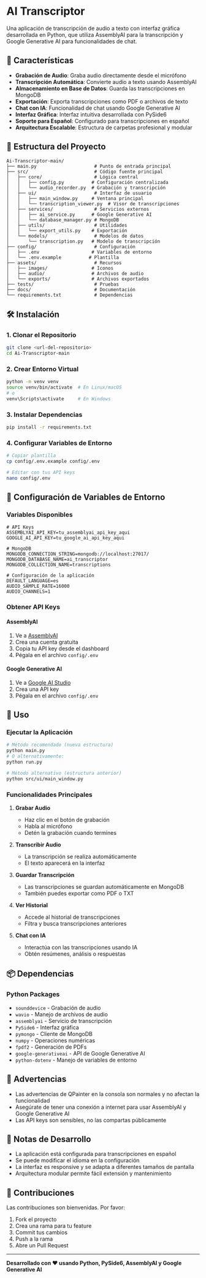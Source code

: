 # AI Transcriptor

Una aplicación de transcripción de audio a texto con interfaz gráfica desarrollada en Python, que utiliza AssemblyAI para la transcripción y Google Generative AI para funcionalidades de chat.

## 🚀 Características

- **Grabación de Audio**: Graba audio directamente desde el micrófono
- **Transcripción Automática**: Convierte audio a texto usando AssemblyAI
- **Almacenamiento en Base de Datos**: Guarda las transcripciones en MongoDB
- **Exportación**: Exporta transcripciones como PDF o archivos de texto
- **Chat con IA**: Funcionalidad de chat usando Google Generative AI
- **Interfaz Gráfica**: Interfaz intuitiva desarrollada con PySide6
- **Soporte para Español**: Configurado para transcripciones en español
- **Arquitectura Escalable**: Estructura de carpetas profesional y modular

## 📁 Estructura del Proyecto

```
Ai-Transcriptor-main/
├── main.py                     # Punto de entrada principal
├── src/                        # Código fuente principal
│   ├── core/                   # Lógica central
│   │   ├── config.py          # Configuración centralizada
│   │   └── audio_recorder.py  # Grabación y transcripción
│   ├── ui/                     # Interfaz de usuario
│   │   ├── main_window.py     # Ventana principal
│   │   └── transcription_viewer.py  # Visor de transcripciones
│   ├── services/               # Servicios externos
│   │   ├── ai_service.py      # Google Generative AI
│   │   └── database_manager.py # MongoDB
│   ├── utils/                  # Utilidades
│   │   └── export_utils.py    # Exportación
│   └── models/                 # Modelos de datos
│       └── transcription.py   # Modelo de transcripción
├── config/                     # Configuración
│   ├── .env                   # Variables de entorno
│   └── .env.example          # Plantilla
├── assets/                     # Recursos
│   ├── images/                # Iconos
│   ├── audio/                 # Archivos de audio
│   └── exports/               # Archivos exportados
├── tests/                      # Pruebas
├── docs/                       # Documentación
└── requirements.txt            # Dependencias
```

## 🛠️ Instalación

### 1. Clonar el Repositorio

```bash
git clone <url-del-repositorio>
cd Ai-Transcriptor-main
```

### 2. Crear Entorno Virtual

```bash
python -m venv venv
source venv/bin/activate  # En Linux/macOS
# o
venv\Scripts\activate     # En Windows
```

### 3. Instalar Dependencias

```bash
pip install -r requirements.txt
```

### 4. Configurar Variables de Entorno

```bash
# Copiar plantilla
cp config/.env.example config/.env

# Editar con tus API keys
nano config/.env
```

## 🔐 Configuración de Variables de Entorno

### Variables Disponibles

```env
# API Keys
ASSEMBLYAI_API_KEY=tu_assemblyai_api_key_aqui
GOOGLE_AI_API_KEY=tu_google_ai_api_key_aqui

# MongoDB
MONGODB_CONNECTION_STRING=mongodb://localhost:27017/
MONGODB_DATABASE_NAME=ai_transcriptor
MONGODB_COLLECTION_NAME=transcriptions

# Configuración de la aplicación
DEFAULT_LANGUAGE=es
AUDIO_SAMPLE_RATE=16000
AUDIO_CHANNELS=1
```

### Obtener API Keys

#### AssemblyAI

1. Ve a [AssemblyAI](https://www.assemblyai.com/)
2. Crea una cuenta gratuita
3. Copia tu API key desde el dashboard
4. Pégala en el archivo `config/.env`

#### Google Generative AI

1. Ve a [Google AI Studio](https://makersuite.google.com/app/apikey)
2. Crea una API key
3. Pégala en el archivo `config/.env`

## 🎯 Uso

### Ejecutar la Aplicación

```bash
# Método recomendado (nueva estructura)
python main.py
# O alternativamente:
python run.py

# Método alternativo (estructura anterior)
python src/ui/main_window.py
```

### Funcionalidades Principales

1. **Grabar Audio**

   - Haz clic en el botón de grabación
   - Habla al micrófono
   - Detén la grabación cuando termines

2. **Transcribir Audio**

   - La transcripción se realiza automáticamente
   - El texto aparecerá en la interfaz

3. **Guardar Transcripción**

   - Las transcripciones se guardan automáticamente en MongoDB
   - También puedes exportar como PDF o TXT

4. **Ver Historial**

   - Accede al historial de transcripciones
   - Filtra y busca transcripciones anteriores

5. **Chat con IA**
   - Interactúa con las transcripciones usando IA
   - Obtén resúmenes, análisis o respuestas

## 📦 Dependencias

### Python Packages

- `sounddevice` - Grabación de audio
- `wavio` - Manejo de archivos de audio
- `assemblyai` - Servicio de transcripción
- `PySide6` - Interfaz gráfica
- `pymongo` - Cliente de MongoDB
- `numpy` - Operaciones numéricas
- `fpdf2` - Generación de PDFs
- `google-generativeai` - API de Google Generative AI
- `python-dotenv` - Manejo de variables de entorno

## 🚨 Advertencias

- Las advertencias de QPainter en la consola son normales y no afectan la funcionalidad
- Asegúrate de tener una conexión a internet para usar AssemblyAI y Google Generative AI
- Las API keys son sensibles, no las compartas públicamente

## 📝 Notas de Desarrollo

- La aplicación está configurada para transcripciones en español
- Se puede modificar el idioma en la configuración
- La interfaz es responsive y se adapta a diferentes tamaños de pantalla
- Arquitectura modular permite fácil extensión y mantenimiento

## 🤝 Contribuciones

Las contribuciones son bienvenidas. Por favor:

1. Fork el proyecto
2. Crea una rama para tu feature
3. Commit tus cambios
4. Push a la rama
5. Abre un Pull Request


---

**Desarrollado con ❤️ usando Python, PySide6, AssemblyAI y Google Generative AI**
